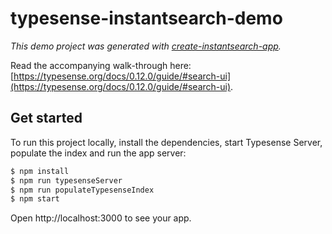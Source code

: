 # typesense-instantsearch-demo

_This demo project was generated with [create-instantsearch-app](https://github.com/algolia/create-instantsearch-app)._

Read the accompanying walk-through here: [https://typesense.org/docs/0.12.0/guide/#search-ui](https://typesense.org/docs/0.12.0/guide/#search-ui).

## Get started

To run this project locally, install the dependencies, start Typesense Server, populate the index and run the app server:

```sh
$ npm install
$ npm run typesenseServer
$ npm run populateTypesenseIndex
$ npm start
```

Open http://localhost:3000 to see your app.
